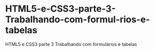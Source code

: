 # HTML5-e-CSS3-parte-3-Trabalhando-com-formul-rios-e-tabelas
HTML5 e CSS3 parte 3 Trabalhando com formulários e tabelas
